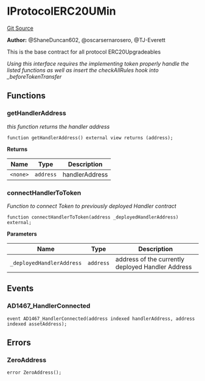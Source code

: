 # IProtocolERC20UMin
[Git Source](https://github.com/thrackle-io/tron/blob/3811b4273256819e871165284a320ac92fbb3641/src/client/token/ERC20/upgradeable/IProtocolERC20UMin.sol)

**Author:**
@ShaneDuncan602, @oscarsernarosero, @TJ-Everett

This is the base contract for all protocol ERC20Upgradeables

*Using this interface requires the implementing token properly handle the listed functions as well as insert the checkAllRules hook into _beforeTokenTransfer*


## Functions
### getHandlerAddress

*this function returns the handler address*


```solidity
function getHandlerAddress() external view returns (address);
```
**Returns**

|Name|Type|Description|
|----|----|-----------|
|`<none>`|`address`|handlerAddress|


### connectHandlerToToken

*Function to connect Token to previously deployed Handler contract*


```solidity
function connectHandlerToToken(address _deployedHandlerAddress) external;
```
**Parameters**

|Name|Type|Description|
|----|----|-----------|
|`_deployedHandlerAddress`|`address`|address of the currently deployed Handler Address|


## Events
### AD1467_HandlerConnected

```solidity
event AD1467_HandlerConnected(address indexed handlerAddress, address indexed assetAddress);
```

## Errors
### ZeroAddress

```solidity
error ZeroAddress();
```

